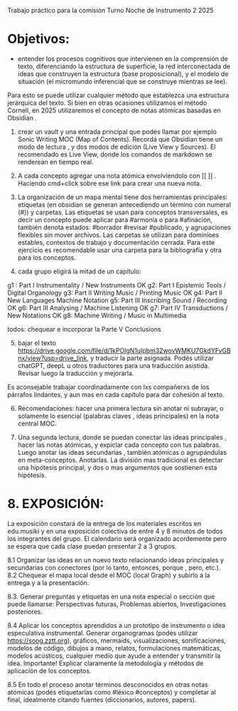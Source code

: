 Trabajo práctico para la comisión Turno Noche de Instrumento 2 2025

# Objetivos: 

- entender los procesos cognitivos que intervienen en la comprensión de texto, diferenciando la estructura de superficie, la red interconectada de ideas que construyen la estructura (base proposicional), y el modelo de situación (el micromundo inferencial que se construye mientras se lee).

Para esto se puede utilizar cualquier método que establezca una estructura jerárquica del texto. Si bien en otras ocasiones utilizamos el método Cornell, en 2025 utilizaremos el concepto de notas atómicas basadas en Obsidian . 



1. crear un vault y una entrada principal que podés llamar por ejemplo Sonic Writing MOC (Map of Contents). Recordá que Obsidian tiene un modo de lectura , y dos modos de edición (Live View y Sources). El recomendado es Live View, donde los comandos de markdown se renderean en tiempo real. 

2. A cada concepto agregar una nota atómica envolvíendolo con [[ ]] . Haciendo cmd+click sobre ese link para crear una nueva nota. 

3. La organización de un mapa mental tiene dos herramientas principales: etiquetas (en obsidian se generan antecediendo un término con numeral (#)) y  carpetas. Las etiquetas se usan para conceptos transversales, es decir un concepto puede aplicar para #armonía o para #afinación, también denota estados: #borrador #revisar #publicado, y agrupaciones flexibles sin mover archivos. Las carpetas se utilizan para dominioes estables, contextos de trabajo y documentación cerrada.  Para este ejercicio es recomendable usar una carpeta para la bibliografía y otra para los conceptos. 

4. cada grupo eligirá la mitad de un capítulo:

g1 : Part I  Instrumentality / New Instruments OK
g2: Part I Epistemic Tools / Digital Organology
g3: Part II Writing Music / Printing Music OK
g4: Part II New Languages Machine Notation 
g5: Part III Inscribing Sound / Recording OK
g6: Part III Analysing / Machine Listening  OK
g7: Part IV Transductions / New Notations  OK
g8: Machine Writing / Music in Multimedia 

todos: chequear e incorporar la Parte V Conclusions

5. bajar el texto https://drive.google.com/file/d/1kPOlgN1uIpbm32wovWMKU7GkdYFvGBnx/view?usp=drive_link, y traducir la parte asignada. Podés utilizar chatGPT, deepL u otros traductores para una traducción asistida.  Revisar luego la traducción y mejorarla. 

Es aconsejable trabajar coordinadamente con lxs compañerxs de los párrafos lindantes, y aun mas en cada capítulo para dar cohesión al texto. 

6. Recomendaciones: hacer una primera lectura sin anotar ni subrayar, o solamente lo esencial (palabras claves , ideas principales) en la nota central MOC. 

7. Una segunda lectura, donde se puedan conectar las ideas principales , hacer las notas atómicas, y expiclar cada concepto con tus palabras.  Luego anotar las ideas secundarias , también atómicas o agrupándulas en meta-conceptos. Anotarlas. La división mas tradicional es detectar una hipótesis principal, y dos o mas argumentos que sostienen esta hipótesis. 

# 8. EXPOSICIÓN:

La exposición constará de la entrega de los materiales escritos en edu.musiki y en una exposición colectiva de entre 4 y 8 minutos de todos los integrantes del grupo. El calendario será organizado acordemente pero se espera que cada clase puedan presentar 2 a 3 grupos. 

8.1 Organizar las ideas en un nuevo texto relacionando ideas principales y secundarias con conectores (por lo tanto, entonces, porque , pero, etc.). 
8.2 Chequear el mapa local desde el MOC (local Graph) y subirlo a la entrega y a la presentación.

8.3.  Generar preguntas y etiquetas  en una nota especial o sección que puede llamarse: Perspectivas futuras, Problemas abiertos, Investigaciones posteriores. 

8.4 Aplicar los conceptos aprendidos a un prototipo de instrumento  o idea especulativa instrumental. Generar organogramas (podés utilizar https://soog.zztt.org), gráficos, mermaids, visualizaciones, sonificaciones, modelos de código, dibujos a mano, relatos, formulaciones matemáticas, modelos acústicos, cualquier medio que ayude a entender y transmitir la idea. Importante! Explicar claramente la metodología y métodos de aplicación de los conceptos. 

8.5 En todo el proceso anotar términos desconocidos en otras notas atómicas (podés etiquetarlas como #léxico #conceptos) y completar al final, idealmente citando fuentes (diccionarios, autores, papers). 


